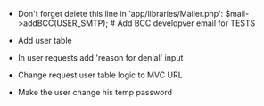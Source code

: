 * Don't forget delete this line in 'app/libraries/Mailer.php':
    $mail->addBCC(USER_SMTP);                                   # Add BCC developver email for TESTS

* Add user table

* In user requests add 'reason for denial' input

* Change request user table logic to MVC URL

* Make the user change his temp password